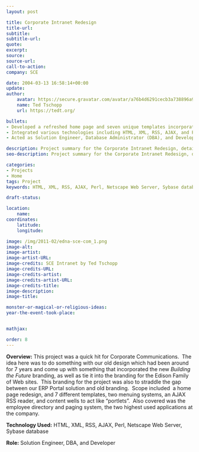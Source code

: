 ```yaml
---
layout: post

title: Corporate Intranet Redesign
title-url:
subtitle:
subtitle-url:
quote:
excerpt:
source:
source-url:
call-to-action:
company: SCE

date: 2004-03-13 16:58:14+00:00
update:
author:
    avatar: https://secure.gravatar.com/avatar/a76b4d6291cecb3a738896a971bfb903?s=512&d=mp&r=g
    name: Ted Tschopp
    url: https://tedt.org/

bullets:
- Developed a refreshed home page and seven unique templates incorporating the new *Building the Future* branding while bridging the gap between the existing ERP Portal solution and previous company branding.
- Integrated various technologies including HTML, XML, RSS, AJAX, and Perl, utilizing a Netscape Web Server and a Sybase database to enhance user interaction and accessibility.
- Acted as Solution Engineer, Database Administrator (DBA), and Developer to implement an AJAX RSS reader, content wells for "portlets", and overhaul the employee directory and paging system—two of the most frequently used applications within the company.

description: Project summary for the Corporate Intranet Redesign, detailing the update to the old design with new branding, introduction of various templates, menuing systems, and the implementation of AJAX and RSS, emphasizing improvements in the employee directory and paging system.
seo-description: Project summary for the Corporate Intranet Redesign, detailing the update to the old design with new branding, introduction of various templates, menuing systems, and the implementation of AJAX and RSS, emphasizing improvements in the employee directory and paging system.

categories: 
- Projects
- Home
tags: Project
keywords: HTML, XML, RSS, AJAX, Perl, Netscape Web Server, Sybase database

draft-status:

location:
    name:
coordinates:
    latitude:
    longitude:

image: /img/2011-02/edna-sce-com_1.png
image-alt:
image-artist:
image-artist-URL:
image-credits: SCE Intranet by Ted Tschopp
image-credits-URL:
image-credits-artist:
image-credits-artist-URL:
image-credits-title:
image-description:
image-title:

monster-or-magical-or-religious-ideas:
year-the-event-took-place:


mathjax:

order: 8
---
```

**Overview:** This project was a quick hit for Corporate Communications.  The idea here was to do something with our old design which had been around for 7 years and come up with something that incorporated the new *Building the Future* branding, as well as tie it into the branding for the Edison Family of Web sites.  This branding for the project was also to straddle the gap between our ERP Portal solution and old branding.  Scope included  a home page redesign, and 7 different templates, two menuing systems, an AJAX RSS reader, and content wells to act like “portlets”.  Also covered was the employee directory and paging system, the two highest used applications at the company.

**Technology Used:** HTML, XML, RSS, AJAX, Perl, Netscape Web Server, Sybase database

**Role:** Solution Engineer, DBA, and Developer